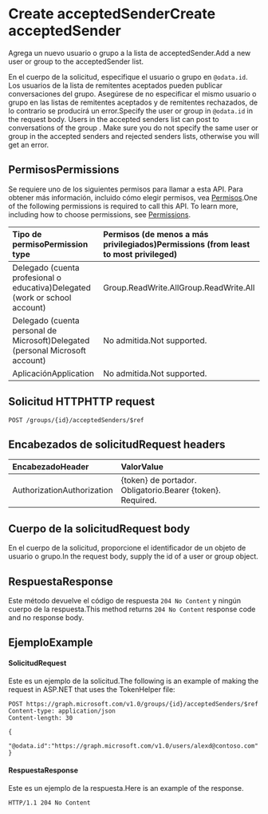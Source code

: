 # <a name="create-acceptedsender"></a><span data-ttu-id="12dc3-101">Create acceptedSender</span><span class="sxs-lookup"><span data-stu-id="12dc3-101">Create acceptedSender</span></span>
<span data-ttu-id="12dc3-102">Agrega un nuevo usuario o grupo a la lista de acceptedSender.</span><span class="sxs-lookup"><span data-stu-id="12dc3-102">Add a new user or group to the acceptedSender list.</span></span>

<span data-ttu-id="12dc3-p101">En el cuerpo de la solicitud, especifique el usuario o grupo en `@odata.id`. Los usuarios de la lista de remitentes aceptados pueden publicar conversaciones del grupo. Asegúrese de no especificar el mismo usuario o grupo en las listas de remitentes aceptados y de remitentes rechazados, de lo contrario se producirá un error.</span><span class="sxs-lookup"><span data-stu-id="12dc3-p101">Specify the user or group in `@odata.id` in the request body. Users in the accepted senders list can post to conversations of the group . Make sure you do not specify the same user or group in the accepted senders and rejected senders lists, otherwise you will get an error.</span></span>

## <a name="permissions"></a><span data-ttu-id="12dc3-106">Permisos</span><span class="sxs-lookup"><span data-stu-id="12dc3-106">Permissions</span></span>
<span data-ttu-id="12dc3-p102">Se requiere uno de los siguientes permisos para llamar a esta API. Para obtener más información, incluido cómo elegir permisos, vea [Permisos](../../../concepts/permissions_reference.md).</span><span class="sxs-lookup"><span data-stu-id="12dc3-p102">One of the following permissions is required to call this API. To learn more, including how to choose permissions, see [Permissions](../../../concepts/permissions_reference.md).</span></span>

|<span data-ttu-id="12dc3-109">Tipo de permiso</span><span class="sxs-lookup"><span data-stu-id="12dc3-109">Permission type</span></span>      | <span data-ttu-id="12dc3-110">Permisos (de menos a más privilegiados)</span><span class="sxs-lookup"><span data-stu-id="12dc3-110">Permissions (from least to most privileged)</span></span>              |
|:--------------------|:---------------------------------------------------------|
|<span data-ttu-id="12dc3-111">Delegado (cuenta profesional o educativa)</span><span class="sxs-lookup"><span data-stu-id="12dc3-111">Delegated (work or school account)</span></span> | <span data-ttu-id="12dc3-112">Group.ReadWrite.All</span><span class="sxs-lookup"><span data-stu-id="12dc3-112">Group.ReadWrite.All</span></span>    |
|<span data-ttu-id="12dc3-113">Delegado (cuenta personal de Microsoft)</span><span class="sxs-lookup"><span data-stu-id="12dc3-113">Delegated (personal Microsoft account)</span></span> | <span data-ttu-id="12dc3-114">No admitida.</span><span class="sxs-lookup"><span data-stu-id="12dc3-114">Not supported.</span></span>    |
|<span data-ttu-id="12dc3-115">Aplicación</span><span class="sxs-lookup"><span data-stu-id="12dc3-115">Application</span></span> | <span data-ttu-id="12dc3-116">No admitida.</span><span class="sxs-lookup"><span data-stu-id="12dc3-116">Not supported.</span></span> |

## <a name="http-request"></a><span data-ttu-id="12dc3-117">Solicitud HTTP</span><span class="sxs-lookup"><span data-stu-id="12dc3-117">HTTP request</span></span>
<!-- { "blockType": "ignored" } -->
```http
POST /groups/{id}/acceptedSenders/$ref
```
## <a name="request-headers"></a><span data-ttu-id="12dc3-118">Encabezados de solicitud</span><span class="sxs-lookup"><span data-stu-id="12dc3-118">Request headers</span></span>
| <span data-ttu-id="12dc3-119">Encabezado</span><span class="sxs-lookup"><span data-stu-id="12dc3-119">Header</span></span>       | <span data-ttu-id="12dc3-120">Valor</span><span class="sxs-lookup"><span data-stu-id="12dc3-120">Value</span></span> |
|:---------------|:--------|
| <span data-ttu-id="12dc3-121">Authorization</span><span class="sxs-lookup"><span data-stu-id="12dc3-121">Authorization</span></span>  | <span data-ttu-id="12dc3-p103">{token} de portador. Obligatorio.</span><span class="sxs-lookup"><span data-stu-id="12dc3-p103">Bearer {token}. Required.</span></span>  |

## <a name="request-body"></a><span data-ttu-id="12dc3-124">Cuerpo de la solicitud</span><span class="sxs-lookup"><span data-stu-id="12dc3-124">Request body</span></span>
<span data-ttu-id="12dc3-125">En el cuerpo de la solicitud, proporcione el identificador de un objeto de usuario o grupo.</span><span class="sxs-lookup"><span data-stu-id="12dc3-125">In the request body, supply the id of a user or group object.</span></span>

## <a name="response"></a><span data-ttu-id="12dc3-126">Respuesta</span><span class="sxs-lookup"><span data-stu-id="12dc3-126">Response</span></span>
<span data-ttu-id="12dc3-127">Este método devuelve el código de respuesta `204 No Content` y ningún cuerpo de la respuesta.</span><span class="sxs-lookup"><span data-stu-id="12dc3-127">This method returns `204 No Content` response code and no response body.</span></span>

## <a name="example"></a><span data-ttu-id="12dc3-128">Ejemplo</span><span class="sxs-lookup"><span data-stu-id="12dc3-128">Example</span></span>
#### <a name="request"></a><span data-ttu-id="12dc3-129">Solicitud</span><span class="sxs-lookup"><span data-stu-id="12dc3-129">Request</span></span>
<span data-ttu-id="12dc3-130">Este es un ejemplo de la solicitud.</span><span class="sxs-lookup"><span data-stu-id="12dc3-130">The following is an example of making the request in ASP.NET that uses the TokenHelper file:</span></span>
<!-- {
  "blockType": "request",
  "name": "create_directoryobject_from_group"
}-->
```http
POST https://graph.microsoft.com/v1.0/groups/{id}/acceptedSenders/$ref
Content-type: application/json
Content-length: 30

{
  "@odata.id":"https://graph.microsoft.com/v1.0/users/alexd@contoso.com"
}
```

#### <a name="response"></a><span data-ttu-id="12dc3-131">Respuesta</span><span class="sxs-lookup"><span data-stu-id="12dc3-131">Response</span></span>
<span data-ttu-id="12dc3-132">Este es un ejemplo de la respuesta.</span><span class="sxs-lookup"><span data-stu-id="12dc3-132">Here is an example of the response.</span></span>
<!-- {
  "blockType": "response",
  "truncated": true
} -->
```http
HTTP/1.1 204 No Content
```

<!-- uuid: 8fcb5dbc-d5aa-4681-8e31-b001d5168d79
2015-10-25 14:57:30 UTC -->
<!-- {
  "type": "#page.annotation",
  "description": "Create acceptedSender",
  "keywords": "",
  "section": "documentation",
  "tocPath": ""
}-->
